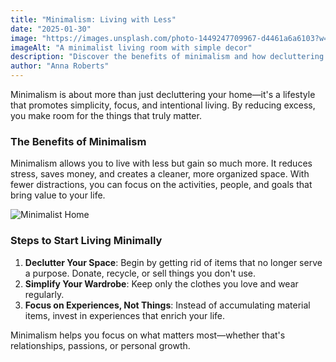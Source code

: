 ```yaml
---
title: "Minimalism: Living with Less"
date: "2025-01-30"
image: "https://images.unsplash.com/photo-1449247709967-d4461a6a6103?w=250&h=250"
imageAlt: "A minimalist living room with simple decor"
description: "Discover the benefits of minimalism and how decluttering your space can lead to a more fulfilling life."
author: "Anna Roberts"
---
```


Minimalism is about more than just decluttering your home—it's a lifestyle that promotes simplicity, focus, and intentional living. By reducing excess, you make room for the things that truly matter.

### The Benefits of Minimalism
Minimalism allows you to live with less but gain so much more. It reduces stress, saves money, and creates a cleaner, more organized space. With fewer distractions, you can focus on the activities, people, and goals that bring value to your life.

![Minimalist Home](https://example.com/minimalist-home.jpg)

### Steps to Start Living Minimally
1. **Declutter Your Space**: Begin by getting rid of items that no longer serve a purpose. Donate, recycle, or sell things you don't use.
2. **Simplify Your Wardrobe**: Keep only the clothes you love and wear regularly.
3. **Focus on Experiences, Not Things**: Instead of accumulating material items, invest in experiences that enrich your life.

Minimalism helps you focus on what matters most—whether that's relationships, passions, or personal growth.

